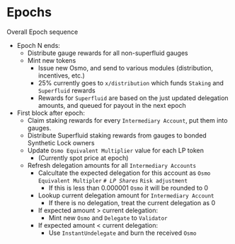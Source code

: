 <!--
order: 4
-->

# Epochs

Overall Epoch sequence

* Epoch N ends:
  * Distribute gauge rewards for all non-superfluid gauges
  * Mint new tokens
    * Issue new Osmo, and send to various modules (distribution, incentives, etc.)
    * 25% currently goes to `x/distribution` which funds `Staking` and `Superfluid` rewards
    * Rewards for `Superfluid` are based on the just updated delegation amounts, and queued for payout in the next epoch
* First block after epoch:
  * Claim staking rewards for every `Intermediary Account`, put them into gauges.
  * Distribute Superfluid staking rewards from gauges to bonded Synthetic Lock owners
  * Update `Osmo Equivalent Multiplier` value for each LP token
    * (Currently spot price at epoch)
  * Refresh delegation amounts for all `Intermediary Accounts`
    * Calcultate the expected delegation for this account as `Osmo Equivalent Multipler` *`# LP Shares`* `Risk adjustment`
      * If this is less than 0.000001 `Osmo` it will be rounded to 0
    * Lookup current delegation amount for `Intermediary Account`
      * If there is no delegation, treat the current delegation as 0
    * If expected amount > current delegation:
      * Mint new `Osmo` and `Delegate` to `Validator`
    * If expected amount < current delegation:
      * Use `InstantUndelegate` and burn the received `Osmo`
